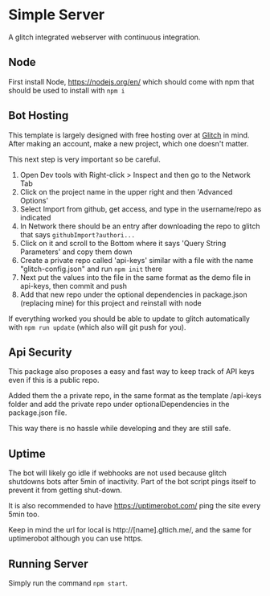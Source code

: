 # Simple Server
A glitch integrated webserver with continuous integration. 

## Node
First install Node, https://nodejs.org/en/ which should come with npm that should be used to install with `npm i`

## Bot Hosting
This template is largely designed with free hosting over at [Glitch](https://glitch.com) in mind.
After making an account, make a new project, which one doesn't matter.

This next step is very important so be careful. 

1. Open Dev tools with Right-click > Inspect and then go to the Network Tab
1. Click on the project name in the upper right and then 'Advanced Options'
1. Select Import from github, get access, and type in the username/repo as indicated
1. In Network there should be an entry after downloading the repo to glitch that says `githubImport?authori...`
1. Click on it and scroll to the Bottom where it says 'Query String Parameters' and copy them down
1. Create a private repo called 'api-keys' similar with a file with the name "glitch-config.json" and run `npm init` there
1. Next put the values into the file in the same format as the demo file in api-keys, then commit and push
1. Add that new repo under the optional dependencies in package.json (replacing mine) for this project and reinstall with node

If everything worked you should be able to update to glitch automatically with `npm run update` (which also will git push for you).

## Api Security
This package also proposes a easy and fast way to keep track of API keys even if this is a public repo.

Added them the a private repo, in the same format as the template /api-keys folder and add the private repo under optionalDependencies in the package.json file.

This way there is no hassle while developing and they are still safe.


## Uptime
The bot will likely go idle if webhooks are not used because glitch shutdowns bots after 5min of inactivity. Part of the bot script pings itself to prevent it from getting shut-down.

It is also recommended to have https://uptimerobot.com/ ping the site every 5min too.

Keep in mind the url for local is http://[name].gltich.me/, and the same for uptimerobot although you can use https. 


## Running Server

Simply run the command `npm start`. 

